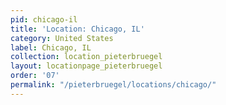 ```yaml
---
pid: chicago-il
title: 'Location: Chicago, IL'
category: United States
label: Chicago, IL
collection: location_pieterbruegel
layout: locationpage_pieterbruegel
order: '07'
permalink: "/pieterbruegel/locations/chicago/"
---
```

